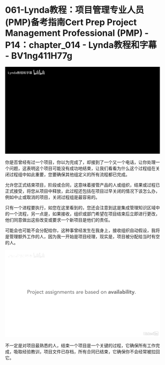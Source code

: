# 061-Lynda教程：项目管理专业人员(PMP)备考指南Cert Prep Project Management Professional (PMP) - P14：chapter_014 - Lynda教程和字幕 - BV1ng411H77g

![](img/881664e88461a2da828fb35fd6176c4c_0.png)

你是否曾经有过一个项目，你以为完成了，却接到了一个又一个电话，让你处理一个问题，这表明这个项目可能没有成功地结束，让我们看看为什么这个过程组在关闭过程组中如此重要，您要确保其他组定义的所有流程都已完成。

允许您正式结束项目，阶段或合同，这意味着接管产品的人或组织，结果或过程已正式接受，将您从项目中释放，此过程还包括在项目过早关闭的情况下该怎么办，例如中止或取消的项目，关闭过程组是最容易的。

只有一个进程要执行，如您在这里看到的，您还会注意到这是集成管理知识区域中的一个流程，另一点是，如果接收，组织或部门希望在项目结束后立即进行更改，他们同意做出这些改变或要求一个新项目是他们的责任。

可能会也可能不会分配给你，这种事曾经发生在我身上，接收组织自动假设，我将是管理额外工作的人，因为我一开始是项目经理，现实是，项目被分配给当时有空的人。



![](img/881664e88461a2da828fb35fd6176c4c_2.png)

不一定是对项目最熟悉的人，结束一个项目是一个关键的过程，它确保所有工作完成，吸取经验教训，项目文件已存档，所有合同已结束，它确保你不会经常被拉回它。

